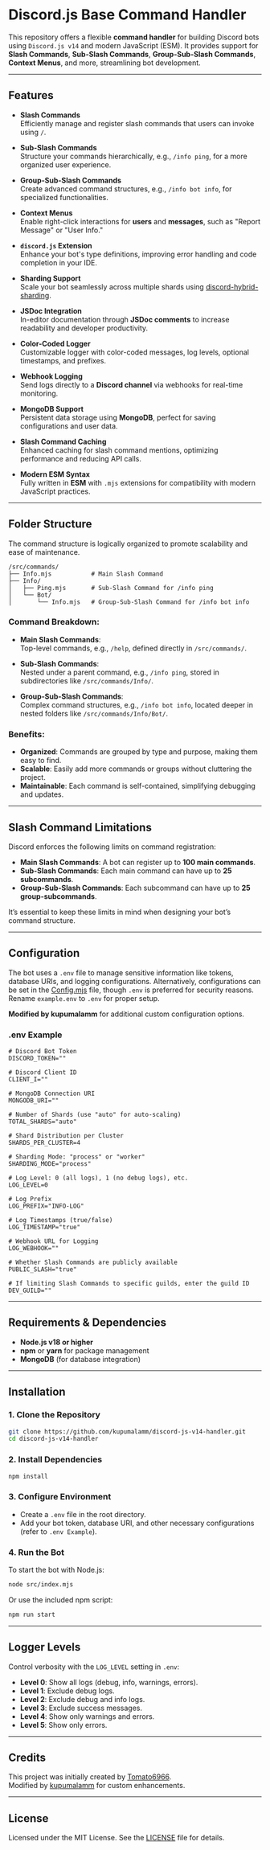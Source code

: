 # **Discord.js Base Command Handler**

This repository offers a flexible **command handler** for building Discord bots using `Discord.js v14` and modern JavaScript (ESM). It provides support for **Slash Commands**, **Sub-Slash Commands**, **Group-Sub-Slash Commands**, **Context Menus**, and more, streamlining bot development.

---

## **Features**

- **Slash Commands**  
  Efficiently manage and register slash commands that users can invoke using `/`.

- **Sub-Slash Commands**  
  Structure your commands hierarchically, e.g., `/info ping`, for a more organized user experience.

- **Group-Sub-Slash Commands**  
  Create advanced command structures, e.g., `/info bot info`, for specialized functionalities.

- **Context Menus**  
  Enable right-click interactions for **users** and **messages**, such as "Report Message" or "User Info."

- **`discord.js` Extension**  
  Enhance your bot's type definitions, improving error handling and code completion in your IDE.

- **Sharding Support**  
  Scale your bot seamlessly across multiple shards using [discord-hybrid-sharding](https://npmjs.com/discord-hybrid-sharding).

- **JSDoc Integration**  
  In-editor documentation through **JSDoc comments** to increase readability and developer productivity.

- **Color-Coded Logger**  
  Customizable logger with color-coded messages, log levels, optional timestamps, and prefixes.

- **Webhook Logging**  
  Send logs directly to a **Discord channel** via webhooks for real-time monitoring.

- **MongoDB Support**  
  Persistent data storage using **MongoDB**, perfect for saving configurations and user data.

- **Slash Command Caching**  
  Enhanced caching for slash command mentions, optimizing performance and reducing API calls.

- **Modern ESM Syntax**  
  Fully written in **ESM** with `.mjs` extensions for compatibility with modern JavaScript practices.

---

## **Folder Structure**

The command structure is logically organized to promote scalability and ease of maintenance.

```
/src/commands/
├── Info.mjs           # Main Slash Command
├── Info/
│   ├── Ping.mjs       # Sub-Slash Command for /info ping
│   └── Bot/
│       └── Info.mjs   # Group-Sub-Slash Command for /info bot info
```

### **Command Breakdown**:

- **Main Slash Commands**:  
  Top-level commands, e.g., `/help`, defined directly in `/src/commands/`.

- **Sub-Slash Commands**:  
  Nested under a parent command, e.g., `/info ping`, stored in subdirectories like `/src/commands/Info/`.

- **Group-Sub-Slash Commands**:  
  Complex command structures, e.g., `/info bot info`, located deeper in nested folders like `/src/commands/Info/Bot/`.

### **Benefits**:
- **Organized**: Commands are grouped by type and purpose, making them easy to find.
- **Scalable**: Easily add more commands or groups without cluttering the project.
- **Maintainable**: Each command is self-contained, simplifying debugging and updates.

---

## **Slash Command Limitations**

Discord enforces the following limits on command registration:

- **Main Slash Commands**: A bot can register up to **100 main commands**.
- **Sub-Slash Commands**: Each main command can have up to **25 subcommands**.
- **Group-Sub-Slash Commands**: Each subcommand can have up to **25 group-subcommands**.

It’s essential to keep these limits in mind when designing your bot’s command structure.

---

## **Configuration**

The bot uses a `.env` file to manage sensitive information like tokens, database URIs, and logging configurations. Alternatively, configurations can be set in the [Config.mjs](src/data/Config.mjs) file, though `.env` is preferred for security reasons. Rename `example.env` to `.env` for proper setup.

**Modified by kupumalamm** for additional custom configuration options.

### **.env Example**

```env
# Discord Bot Token
DISCORD_TOKEN=""

# Discord Client ID
CLIENT_I=""

# MongoDB Connection URI
MONGODB_URI=""

# Number of Shards (use "auto" for auto-scaling)
TOTAL_SHARDS="auto"

# Shard Distribution per Cluster
SHARDS_PER_CLUSTER=4

# Sharding Mode: "process" or "worker"
SHARDING_MODE="process"

# Log Level: 0 (all logs), 1 (no debug logs), etc.
LOG_LEVEL=0

# Log Prefix
LOG_PREFIX="INFO-LOG"

# Log Timestamps (true/false)
LOG_TIMESTAMP="true"

# Webhook URL for Logging
LOG_WEBHOOK=""

# Whether Slash Commands are publicly available
PUBLIC_SLASH="true"

# If limiting Slash Commands to specific guilds, enter the guild ID
DEV_GUILD=""
```

---

## **Requirements & Dependencies**  

- **Node.js v18 or higher**
- **npm** or **yarn** for package management
- **MongoDB** (for database integration)

---

## **Installation**

### **1. Clone the Repository**
```bash
git clone https://github.com/kupumalamm/discord-js-v14-handler.git
cd discord-js-v14-handler
```

### **2. Install Dependencies**
```bash
npm install
```

### **3. Configure Environment**
- Create a `.env` file in the root directory.  
- Add your bot token, database URI, and other necessary configurations (refer to `.env Example`).

### **4. Run the Bot**
To start the bot with Node.js:
```bash
node src/index.mjs
```
Or use the included npm script:
```bash
npm run start
```

---

## **Logger Levels**

Control verbosity with the `LOG_LEVEL` setting in `.env`:

- **Level 0**: Show all logs (debug, info, warnings, errors).  
- **Level 1**: Exclude debug logs.  
- **Level 2**: Exclude debug and info logs.  
- **Level 3**: Exclude success messages.  
- **Level 4**: Show only warnings and errors.  
- **Level 5**: Show only errors.

---

## **Credits**

This project was initially created by [Tomato6966](https://github.com/Tomato6966).  
Modified by [kupumalamm](https://github.com/kupumalamm) for custom enhancements.

---

## **License**

Licensed under the MIT License. See the [LICENSE](LICENSE) file for details.
